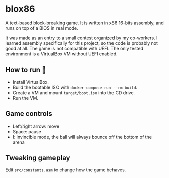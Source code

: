 # blox86

A text-based block-breaking game. It is written in x86 16-bits assembly, and runs on top of a BIOS in real mode.

It was made as an entry to a small contest organized by my co-workers. I learned assembly specifically for this project, so the code is probably not good at all. The game is not compatible with UEFI. The only tested environment is a VirtualBox VM without UEFI enabled.

## How to run 🚀

- Install VirtualBox.
- Build the bootable ISO with `docker-compose run --rm build`.
- Create a VM and mount `target/boot.iso` into the CD drive.
- Run the VM.

## Game controls

- Left/right arrow: move
- Space: pause
- I: invincible mode, the ball will always bounce off the bottom of the arena

## Tweaking gameplay

Edit `src/constants.asm` to change how the game behaves.
